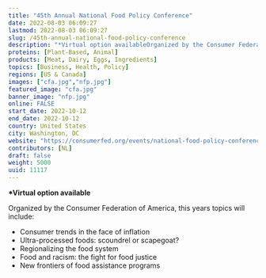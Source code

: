 ```yaml
---
title: "45th Annual National Food Policy Conference"
date: 2022-08-03 06:09:27
lastmod: 2022-08-03 06:09:27
slug: /45th-annual-national-food-policy-conference
description: "*Virtual option availableOrganized by the Consumer Federation of America, this years topics will include:Consumer trends in the face of inflationUltra-processed foods: scoundrel or scapegoat?Regionalizing the food systemFood and racism: the fight for food justiceNew frontiers of food assistance programs"
proteins: [Plant-Based, Animal]
products: [Meat, Dairy, Eggs, Ingredients]
topics: [Business, Health, Policy]
regions: [US & Canada]
images: ["cfa.jpg","nfp.jpg"]
featured_image: "cfa.jpg"
banner_image: "nfp.jpg"
online: FALSE
start_date: 2022-10-12
end_date: 2022-10-12
country: United States
city: Washington, DC
website: "https://consumerfed.org/events/national-food-policy-conference/"
contributors: [NL]
draft: false
weight: 5000
uuid: 11117
---
```

<p><strong>*Virtual option available</strong></p>
<p>Organized by the Consumer Federation of America, this years topics will include:</p>
<ul>
<li>Consumer trends in the face of inflation</li>
<li>Ultra-processed foods: scoundrel or scapegoat?</li>
<li>Regionalizing the food system</li>
<li>Food and racism: the fight for food justice</li>
<li>New frontiers of food assistance programs</li>
</ul>
